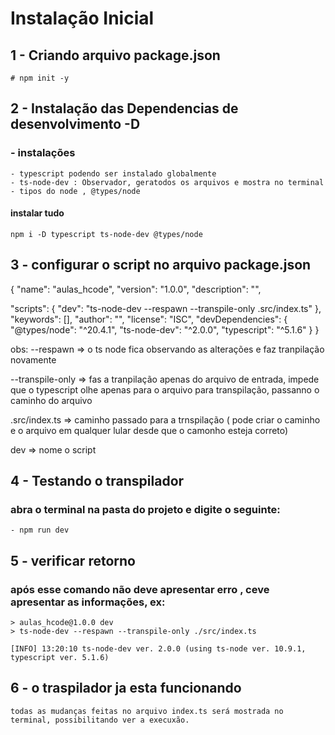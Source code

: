 # Instalação Inicial
## 1 - Criando arquivo package.json
    # npm init -y
## 2 - Instalação das Dependencias de desenvolvimento -D
### - instalações 
    - typescript podendo ser instalado globalmente 
    - ts-node-dev : Observador, geratodos os arquivos e mostra no terminal
    - tipos do node , @types/node
#### instalar tudo
    npm i -D typescript ts-node-dev @types/node 
## 3 - configurar o script no arquivo package.json


 {
  "name": "aulas_hcode",
  "version": "1.0.0",
  "description": "",
 
  "scripts": {
    "dev": "ts-node-dev --respawn --transpile-only .src/index.ts"
  },
  "keywords": [],
  "author": "",
  "license": "ISC",
  "devDependencies": {
    "@types/node": "^20.4.1",
    "ts-node-dev": "^2.0.0",
    "typescript": "^5.1.6"
  }
}


  obs:
  --respawn 
    => o ts node fica observando as alterações e faz tranpilação novamente

  --transpile-only 
  => fas a tranpilação apenas do arquivo de entrada, impede que o typescript olhe apenas para o arquivo para transpilação, passanno o caminho do arquivo 

  .src/index.ts
  => caminho passado para a trnspilação ( pode criar o caminho e o arquivo em qualquer lular desde que o camonho esteja correto)

  dev 
  => nome o script


## 4 -  Testando o transpilador 
### abra o terminal na pasta do projeto e digite o seguinte:
    - npm run dev 

## 5 - verificar retorno
### após esse comando não deve apresentar erro , ceve apresentar as informações, ex:
    > aulas_hcode@1.0.0 dev
    > ts-node-dev --respawn --transpile-only ./src/index.ts

    [INFO] 13:20:10 ts-node-dev ver. 2.0.0 (using ts-node ver. 10.9.1, typescript ver. 5.1.6)
## 6 - o traspilador ja esta funcionando
    todas as mudanças feitas no arquivo index.ts será mostrada no terminal, possibilitando ver a execuxão.

